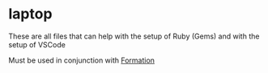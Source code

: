 # laptop


These are all files that can help with the setup of Ruby (Gems) and with the setup of VSCode

Must be used in conjunction with [Formation](https://github.com/Alpenglow88/formation)